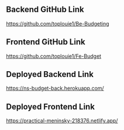 ## Backend GitHub Link

https://github.com/toplouie1/Be-Budgeting

## Frontend GitHub Link

https://github.com/toplouie1/Fe-Budget

## Deployed Backend Link

https://ns-budget-back.herokuapp.com/

## Deployed Frontend Link

https://practical-meninsky-218376.netlify.app/
